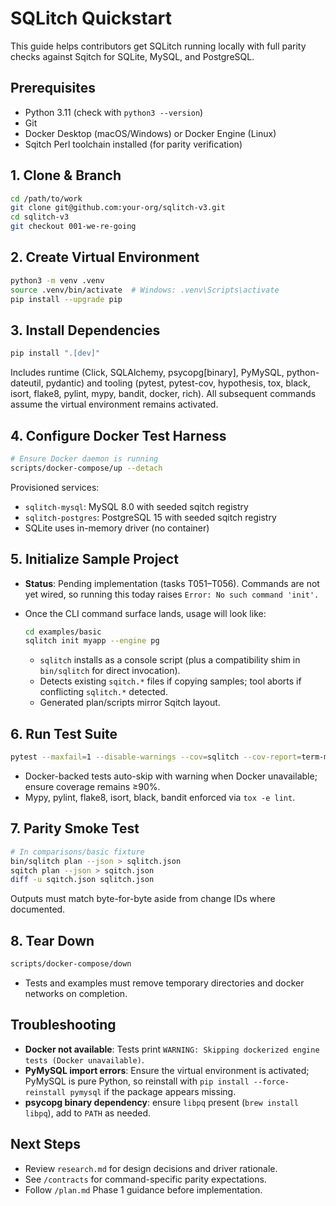 # SQLitch Quickstart

This guide helps contributors get SQLitch running locally with full parity checks against Sqitch for SQLite, MySQL, and PostgreSQL.

## Prerequisites
- Python 3.11 (check with `python3 --version`)
- Git
- Docker Desktop (macOS/Windows) or Docker Engine (Linux)
- Sqitch Perl toolchain installed (for parity verification)

## 1. Clone & Branch
```bash
cd /path/to/work
git clone git@github.com:your-org/sqlitch-v3.git
cd sqlitch-v3
git checkout 001-we-re-going
```

## 2. Create Virtual Environment
```bash
python3 -m venv .venv
source .venv/bin/activate  # Windows: .venv\Scripts\activate
pip install --upgrade pip
```

## 3. Install Dependencies
```bash
pip install ".[dev]"
```
Includes runtime (Click, SQLAlchemy, psycopg[binary], PyMySQL, python-dateutil, pydantic) and tooling (pytest, pytest-cov, hypothesis, tox, black, isort, flake8, pylint, mypy, bandit, docker, rich). All subsequent commands assume the virtual environment remains activated.

## 4. Configure Docker Test Harness
```bash
# Ensure Docker daemon is running
scripts/docker-compose/up --detach
```
Provisioned services:
- `sqlitch-mysql`: MySQL 8.0 with seeded sqitch registry
- `sqlitch-postgres`: PostgreSQL 15 with seeded sqitch registry
- SQLite uses in-memory driver (no container)

## 5. Initialize Sample Project
- **Status**: Pending implementation (tasks T051–T056). Commands are not yet wired, so running this today raises `Error: No such command 'init'.`
- Once the CLI command surface lands, usage will look like:

	```bash
	cd examples/basic
	sqlitch init myapp --engine pg
	```

	- `sqlitch` installs as a console script (plus a compatibility shim in `bin/sqlitch` for direct invocation).
	- Detects existing `sqitch.*` files if copying samples; tool aborts if conflicting `sqlitch.*` detected.
	- Generated plan/scripts mirror Sqitch layout.

## 6. Run Test Suite
```bash
pytest --maxfail=1 --disable-warnings --cov=sqlitch --cov-report=term-missing
```
- Docker-backed tests auto-skip with warning when Docker unavailable; ensure coverage remains ≥90%.
- Mypy, pylint, flake8, isort, black, bandit enforced via `tox -e lint`.

## 7. Parity Smoke Test
```bash
# In comparisons/basic fixture
bin/sqlitch plan --json > sqlitch.json
sqitch plan --json > sqitch.json
diff -u sqitch.json sqlitch.json
```
Outputs must match byte-for-byte aside from change IDs where documented.

## 8. Tear Down
```bash
scripts/docker-compose/down
```
- Tests and examples must remove temporary directories and docker networks on completion.

## Troubleshooting
- **Docker not available**: Tests print `WARNING: Skipping dockerized engine tests (Docker unavailable)`.
- **PyMySQL import errors**: Ensure the virtual environment is activated; PyMySQL is pure Python, so reinstall with `pip install --force-reinstall pymysql` if the package appears missing.
- **psycopg binary dependency**: ensure `libpq` present (`brew install libpq`), add to `PATH` as needed.

## Next Steps
- Review `research.md` for design decisions and driver rationale.
- See `/contracts` for command-specific parity expectations.
- Follow `/plan.md` Phase 1 guidance before implementation.
